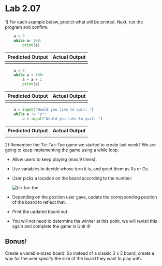 # Lab 2.07

1\) For each example below, predict what will be printed. Next, run the program and confirm.

```python
    a = 0
    while a< 100: 
        print(a)
```

| **Predicted Output** | **Actual Output** |
| :--- | :--- |
|   |   |

```python
    a = 0
    while a < 100: 
        a = a + 1
        print(a)
```

| **Predicted Output** | **Actual Output** |
| :--- | :--- |
|   |   |

```python
    a = input("Would you like to quit: ")
    while a != "y": 
        a = input("Would you like to quit: ")
```

| **Predicted Output** | **Actual Output** |
| :--- | :--- |
|   |   |

2\) Remember the Tic-Tac-Toe game we started to create last week? We are going to keep implementing the game using a while loop.

* Allow users to keep playing \(max 9 times\).
* Use variables to decide whose turn it is, and greet them as Xs or Os.
* User picks a location on the board according to the number: 

  ![tic-tac-toe](https://encrypted-tbn3.gstatic.com/images?q=tbn:ANd9GcRrA_MowUM-KZXl1CpkrQhi8W505dM3cxZG1787i9qFz8KefqFkIQ)

* Depending on the position user gave, update the corresponding position of the board to reflect that.
* Print the updated board out.
* You will not need to determine the winner at this point, we will revisit this again and complete the game in Unit 4!

## Bonus!

Create a variable-sized board. So instead of a classic 3 x 3 board, create a way for the user specify the size of the board they want to play with.


